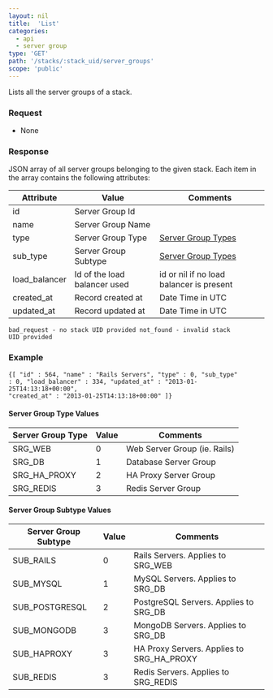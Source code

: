 ```yaml
---
layout: nil
title:  'List'
categories:
  - api
  - server group
type: 'GET'
path: '/stacks/:stack_uid/server_groups'
scope: 'public'
---
```


Lists all the server groups of a stack.

### Request

* None

### Response

JSON array of all server groups belonging to the given stack.
Each item in the array contains the following attributes:

<table class="table table-bordered table-striped">
	<thead>
		<tr>
			<th>Attribute</th>
			<th>Value</th>
			<th>Comments</th>
		</tr>
  </thead>
	<tbody>
		<tr><td>id</td><td>Server Group Id</td><td></td></tr>
		<tr><td>name</td><td>Server Group Name</td><td></td></tr>
		<tr><td>type</td><td>Server Group Type</td><td><a href="/help/server_group_types">Server Group Types</a></td></tr>
		<tr><td>sub_type</td><td>Server Group Subtype</td><td><a href="/help/server_group_types">Server Group Types</a></td></tr>
		<tr><td>load_balancer</td><td>Id of the load balancer used</td><td>id or nil if no load balancer is present</td></tr>
		<tr><td>created_at</td><td>Record created at</td><td>Date Time in UTC</td></tr>
		<tr><td>updated_at</td><td>Record updated at</td><td>Date Time in UTC</td></tr>
	</tbody>
</table>

<code>bad\_request - no stack UID provided
not\_found - invalid stack UID provided</code>

### Example

<code>{[
	"id" : 564,
	"name" : "Rails Servers",
	"type" : 0,
	"sub\_type" : 0,
	"load\_balancer" : 334,
	"updated\_at" : "2013-01-25T14:13:18+00:00",
	"created\_at" : "2013-01-25T14:13:18+00:00"
]}</code>

#### Server Group Type Values

<table class="table table-bordered table-striped">
	<thead>
		<tr>
			<th>Server Group Type</th>
			<th>Value</th>
			<th>Comments</th>
		</tr>
		<tbody>
			<tr><td>SRG_WEB</td><td>0</td><td>Web Server Group (ie. Rails)</td></tr>
			<tr><td>SRG_DB</td><td>1</td><td>Database Server Group</td></tr>
			<tr><td>SRG_HA_PROXY</td><td>2</td><td>HA Proxy Server Group</td></tr>
			<tr><td>SRG_REDIS</td><td>3</td><td>Redis Server Group</td></tr>
		</tbody>
	</thead>
</table>


#### Server Group Subtype Values
<table class="table table-bordered table-striped">
	<thead>
		<tr>
			<th>Server Group Subtype</th>
			<th>Value</th>
			<th>Comments</th>
		</tr>
		<tbody>
			<tr><td>SUB_RAILS</td><td>0</td><td>Rails Servers. Applies to SRG_WEB</td></tr>
			<tr><td>SUB_MYSQL</td><td>1</td><td>MySQL Servers. Applies to SRG_DB</td></tr>
			<tr><td>SUB_POSTGRESQL</td><td>2</td><td>PostgreSQL Servers. Applies to SRG_DB</td></tr>
			<tr><td>SUB_MONGODB</td><td>3</td><td>MongoDB Servers. Applies to SRG_DB</td></tr>
			<tr><td>SUB_HAPROXY</td><td>3</td><td>HA Proxy Servers. Applies to SRG_HA_PROXY</td></tr>
			<tr><td>SUB_REDIS</td><td>3</td><td>Redis Servers. Applies to SRG_REDIS</td></tr>
		</tbody>
	</thead>
</table>

